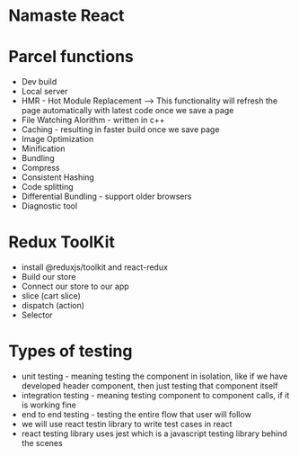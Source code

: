 # Namaste React

# Parcel functions

- Dev build
- Local server
- HMR - Hot Module Replacement --> This functionality will refresh the page automatically with latest code once we save a page
- File Watching Alorithm - written in c++
- Caching - resulting in faster build once we save page
- Image Optimization
- Minification
- Bundling
- Compress
- Consistent Hashing
- Code splitting
- Differential Bundling - support older browsers
- Diagnostic tool


# Redux ToolKit
- install @reduxjs/toolkit and react-redux
- Build our store
- Connect our store to our app
- slice (cart slice)
- dispatch (action)
- Selector


# Types of testing
- unit testing - meaning testing the component in isolation, like if we have developed header component, then just testing that component itself
- integration testing - meaning testing component to component calls, if it is working fine
- end to end testing - testing the entire flow that user will follow
- we will use react testin library to write test cases in react
- react testing library uses jest which is a javascript testing library behind the scenes
